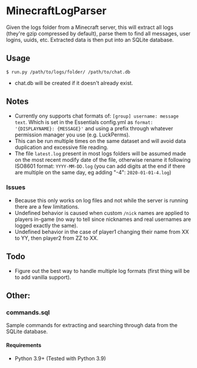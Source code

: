 # MinecraftLogParser
Given the logs folder from a Minecraft server, this will extract all logs (they're gzip compressed by default),
parse them to find all messages, user logins, uuids, etc. Extracted data is then put into an SQLite database.

## Usage
`$ run.py /path/to/logs/folder/ /path/to/chat.db`

* chat.db will be created if it doesn't already exist.

## Notes
* Currently ony supports chat formats of: `[group] username: message text`. Which is set in the Essentials config.yml as `format: '{DISPLAYNAME}: {MESSAGE}'` 
and using a prefix through whatever permission manager you use (e.g. LuckPerms).
* This can be run multiple times on the same dataset and will avoid data duplication and excessive file reading.
* The file `latest.log` present in most logs folders will be assumed made on the most recent modify date of the file,
otherwise rename it following ISO8601 format: `YYYY-MM-DD.log` (you can add digits at the end if there are multiple on the same day, eg adding "-4": `2020-01-01-4.log`)

### Issues
* Because this only works on log files and not while the server is running there are a few limitations.
* Undefined behavior is caused when custom `/nick` names are applied to players in-game (no way to tell since nicknames
and real usernames are logged exactly the same).
* Undefined behavior in the case of player1 changing their name from XX to YY, then player2 from ZZ to XX.

## Todo
* Figure out the best way to handle multiple log formats (first thing will be to add vanilla support).

## Other:

### commands.sql
Sample commands for extracting and searching through data from the SQLite database.

#### Requirements
* Python 3.9+ (Tested with Python 3.9)